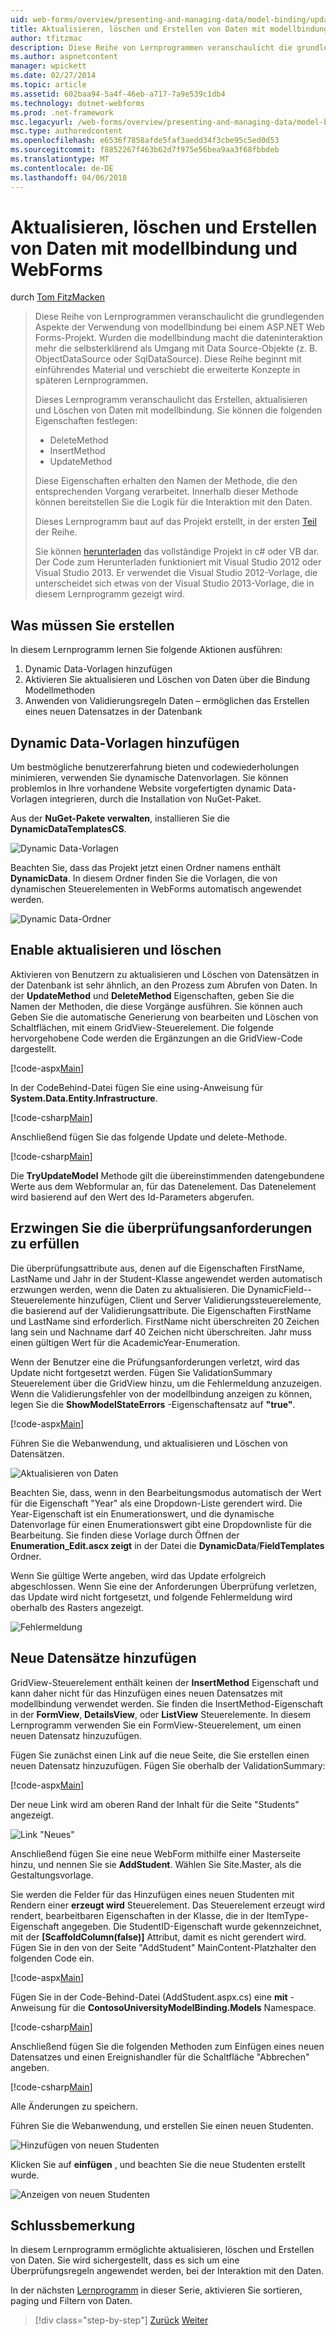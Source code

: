 ```yaml
---
uid: web-forms/overview/presenting-and-managing-data/model-binding/updating-deleting-and-creating-data
title: Aktualisieren, löschen und Erstellen von Daten mit modellbindung und WebForms | Microsoft Docs
author: tfitzmac
description: Diese Reihe von Lernprogrammen veranschaulicht die grundlegenden Aspekte der Verwendung von modellbindung bei einem ASP.NET Web Forms-Projekt. Wurden die modellbindung macht die dateninteraktion Weitere gerade-...
ms.author: aspnetcontent
manager: wpickett
ms.date: 02/27/2014
ms.topic: article
ms.assetid: 602baa94-5a4f-46eb-a717-7a9e539c1db4
ms.technology: dotnet-webforms
ms.prod: .net-framework
msc.legacyurl: /web-forms/overview/presenting-and-managing-data/model-binding/updating-deleting-and-creating-data
msc.type: authoredcontent
ms.openlocfilehash: e6536f7858afde5faf3aedd34f3cbe95c5ed0d53
ms.sourcegitcommit: f8852267f463b62d7f975e56bea9aa3f68fbbdeb
ms.translationtype: MT
ms.contentlocale: de-DE
ms.lasthandoff: 04/06/2018
---
```

<a name="updating-deleting-and-creating-data-with-model-binding-and-web-forms"></a>Aktualisieren, löschen und Erstellen von Daten mit modellbindung und WebForms
====================
durch [Tom FitzMacken](https://github.com/tfitzmac)

> Diese Reihe von Lernprogrammen veranschaulicht die grundlegenden Aspekte der Verwendung von modellbindung bei einem ASP.NET Web Forms-Projekt. Wurden die modellbindung macht die dateninteraktion mehr die selbsterklärend als Umgang mit Data Source-Objekte (z. B. ObjectDataSource oder SqlDataSource). Diese Reihe beginnt mit einführendes Material und verschiebt die erweiterte Konzepte in späteren Lernprogrammen.
> 
> Dieses Lernprogramm veranschaulicht das Erstellen, aktualisieren und Löschen von Daten mit modellbindung. Sie können die folgenden Eigenschaften festlegen:
> 
> - DeleteMethod
> - InsertMethod
> - UpdateMethod
> 
> Diese Eigenschaften erhalten den Namen der Methode, die den entsprechenden Vorgang verarbeitet. Innerhalb dieser Methode können bereitstellen Sie die Logik für die Interaktion mit den Daten.
> 
> Dieses Lernprogramm baut auf das Projekt erstellt, in der ersten [Teil](retrieving-data.md) der Reihe.
> 
> Sie können [herunterladen](https://go.microsoft.com/fwlink/?LinkId=286116) das vollständige Projekt in c# oder VB dar. Der Code zum Herunterladen funktioniert mit Visual Studio 2012 oder Visual Studio 2013. Er verwendet die Visual Studio 2012-Vorlage, die unterscheidet sich etwas von der Visual Studio 2013-Vorlage, die in diesem Lernprogramm gezeigt wird.


## <a name="what-youll-build"></a>Was müssen Sie erstellen

In diesem Lernprogramm lernen Sie folgende Aktionen ausführen:

1. Dynamic Data-Vorlagen hinzufügen
2. Aktivieren Sie aktualisieren und Löschen von Daten über die Bindung Modellmethoden
3. Anwenden von Validierungsregeln Daten – ermöglichen das Erstellen eines neuen Datensatzes in der Datenbank

## <a name="add-dynamic-data-templates"></a>Dynamic Data-Vorlagen hinzufügen

Um bestmögliche benutzererfahrung bieten und codewiederholungen minimieren, verwenden Sie dynamische Datenvorlagen. Sie können problemlos in Ihre vorhandene Website vorgefertigten dynamic Data-Vorlagen integrieren, durch die Installation von NuGet-Paket.

Aus der **NuGet-Pakete verwalten**, installieren Sie die **DynamicDataTemplatesCS**.

![Dynamic Data-Vorlagen](updating-deleting-and-creating-data/_static/image1.png)

Beachten Sie, dass das Projekt jetzt einen Ordner namens enthält **DynamicData**. In diesem Ordner finden Sie die Vorlagen, die von dynamischen Steuerelementen in WebForms automatisch angewendet werden.

![Dynamic Data-Ordner](updating-deleting-and-creating-data/_static/image2.png)

## <a name="enable-updating-and-deleting"></a>Enable aktualisieren und löschen

Aktivieren von Benutzern zu aktualisieren und Löschen von Datensätzen in der Datenbank ist sehr ähnlich, an den Prozess zum Abrufen von Daten. In der **UpdateMethod** und **DeleteMethod** Eigenschaften, geben Sie die Namen der Methoden, die diese Vorgänge ausführen. Sie können auch Geben Sie die automatische Generierung von bearbeiten und Löschen von Schaltflächen, mit einem GridView-Steuerelement. Die folgende hervorgehobene Code werden die Ergänzungen an die GridView-Code dargestellt.

[!code-aspx[Main](updating-deleting-and-creating-data/samples/sample1.aspx?highlight=4-5)]

In der CodeBehind-Datei fügen Sie eine using-Anweisung für **System.Data.Entity.Infrastructure**.

[!code-csharp[Main](updating-deleting-and-creating-data/samples/sample2.cs)]

Anschließend fügen Sie das folgende Update und delete-Methode.

[!code-csharp[Main](updating-deleting-and-creating-data/samples/sample3.cs)]

Die **TryUpdateModel** Methode gilt die übereinstimmenden datengebundene Werte aus dem Webformular an, für das Datenelement. Das Datenelement wird basierend auf den Wert des Id-Parameters abgerufen.

## <a name="enforce-validation-requirements"></a>Erzwingen Sie die überprüfungsanforderungen zu erfüllen

Die überprüfungsattribute aus, denen auf die Eigenschaften FirstName, LastName und Jahr in der Student-Klasse angewendet werden automatisch erzwungen werden, wenn die Daten zu aktualisieren. Die DynamicField--Steuerelemente hinzufügen, Client und Server Validierungssteuerelemente, die basierend auf der Validierungsattribute. Die Eigenschaften FirstName und LastName sind erforderlich. FirstName nicht überschreiten 20 Zeichen lang sein und Nachname darf 40 Zeichen nicht überschreiten. Jahr muss einen gültigen Wert für die AcademicYear-Enumeration.

Wenn der Benutzer eine die Prüfungsanforderungen verletzt, wird das Update nicht fortgesetzt werden. Fügen Sie ValidationSummary Steuerelement über die GridView hinzu, um die Fehlermeldung anzuzeigen. Wenn die Validierungsfehler von der modellbindung anzeigen zu können, legen Sie die **ShowModelStateErrors** -Eigenschaftensatz auf **"true"**. 

[!code-aspx[Main](updating-deleting-and-creating-data/samples/sample4.aspx)]

Führen Sie die Webanwendung, und aktualisieren und Löschen von Datensätzen.

![Aktualisieren von Daten](updating-deleting-and-creating-data/_static/image3.png)

Beachten Sie, dass, wenn in den Bearbeitungsmodus automatisch der Wert für die Eigenschaft "Year" als eine Dropdown-Liste gerendert wird. Die Year-Eigenschaft ist ein Enumerationswert, und die dynamische Datenvorlage für einen Enumerationswert gibt eine Dropdownliste für die Bearbeitung. Sie finden diese Vorlage durch Öffnen der **Enumeration\_Edit.ascx zeigt** in der Datei die **DynamicData**/**FieldTemplates** Ordner.

Wenn Sie gültige Werte angeben, wird das Update erfolgreich abgeschlossen. Wenn Sie eine der Anforderungen Überprüfung verletzen, das Update wird nicht fortgesetzt, und folgende Fehlermeldung wird oberhalb des Rasters angezeigt.

![Fehlermeldung](updating-deleting-and-creating-data/_static/image4.png)

## <a name="add-new-records"></a>Neue Datensätze hinzufügen

GridView-Steuerelement enthält keinen der **InsertMethod** Eigenschaft und kann daher nicht für das Hinzufügen eines neuen Datensatzes mit modellbindung verwendet werden. Sie finden die InsertMethod-Eigenschaft in der **FormView**, **DetailsView**, oder **ListView** Steuerelemente. In diesem Lernprogramm verwenden Sie ein FormView-Steuerelement, um einen neuen Datensatz hinzuzufügen.

Fügen Sie zunächst einen Link auf die neue Seite, die Sie erstellen einen neuen Datensatz hinzuzufügen. Fügen Sie oberhalb der ValidationSummary:

[!code-aspx[Main](updating-deleting-and-creating-data/samples/sample5.aspx)]

Der neue Link wird am oberen Rand der Inhalt für die Seite "Students" angezeigt.

![Link "Neues"](updating-deleting-and-creating-data/_static/image5.png)

Anschließend fügen Sie eine neue WebForm mithilfe einer Masterseite hinzu, und nennen Sie sie **AddStudent**. Wählen Sie Site.Master, als die Gestaltungsvorlage.

Sie werden die Felder für das Hinzufügen eines neuen Studenten mit Rendern einer **erzeugt wird** Steuerelement. Das Steuerelement erzeugt wird rendert, bearbeitbaren Eigenschaften in der Klasse, die in der ItemType-Eigenschaft angegeben. Die StudentID-Eigenschaft wurde gekennzeichnet, mit der **[ScaffoldColumn(false)]** Attribut, damit es nicht gerendert wird. Fügen Sie in den von der Seite "AddStudent" MainContent-Platzhalter den folgenden Code ein.

[!code-aspx[Main](updating-deleting-and-creating-data/samples/sample6.aspx)]

Fügen Sie in der Code-Behind-Datei (AddStudent.aspx.cs) eine **mit** -Anweisung für die **ContosoUniversityModelBinding.Models** Namespace.

[!code-csharp[Main](updating-deleting-and-creating-data/samples/sample7.cs)]

Anschließend fügen Sie die folgenden Methoden zum Einfügen eines neuen Datensatzes und einen Ereignishandler für die Schaltfläche "Abbrechen" angeben.

[!code-csharp[Main](updating-deleting-and-creating-data/samples/sample8.cs)]

Alle Änderungen zu speichern.

Führen Sie die Webanwendung, und erstellen Sie einen neuen Studenten.

![Hinzufügen von neuen Studenten](updating-deleting-and-creating-data/_static/image6.png)

Klicken Sie auf **einfügen** , und beachten Sie die neue Studenten erstellt wurde.

![Anzeigen von neuen Studenten](updating-deleting-and-creating-data/_static/image7.png)

## <a name="conclusion"></a>Schlussbemerkung

In diesem Lernprogramm ermöglichte aktualisieren, löschen und Erstellen von Daten. Sie wird sichergestellt, dass es sich um eine Überprüfungsregeln angewendet werden, bei der Interaktion mit den Daten.

In der nächsten [Lernprogramm](sorting-paging-and-filtering-data.md) in dieser Serie, aktivieren Sie sortieren, paging und Filtern von Daten.

> [!div class="step-by-step"]
> [Zurück](retrieving-data.md)
> [Weiter](sorting-paging-and-filtering-data.md)
